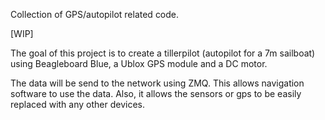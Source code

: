 

Collection of GPS/autopilot related code.

[WIP]

The goal of this project is to create a tillerpilot (autopilot for a 7m sailboat)
using Beagleboard Blue, a Ublox GPS module and a DC motor.

The data will be send to the network using ZMQ. This allows navigation software 
to use the data. Also, it allows the sensors or gps to be easily replaced with any 
other devices.






